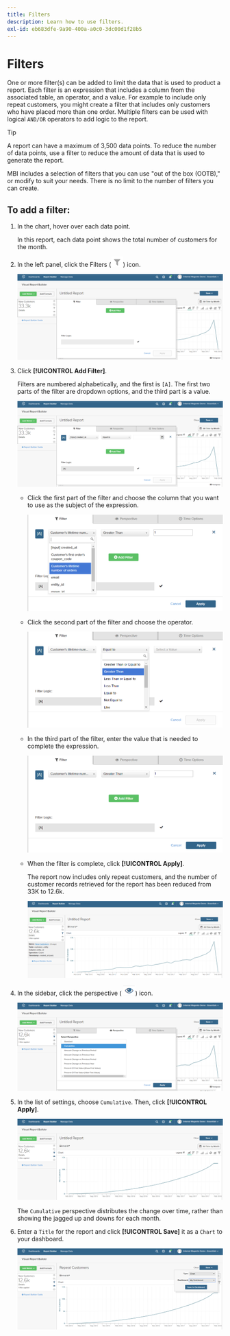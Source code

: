 ```yaml
---
title: Filters
description: Learn how to use filters.
exl-id: eb683dfe-9a90-400a-a0c0-3dc00d1f28b5
---
```

# Filters

One or more filter(s) can be added to limit the data that is used to product a report. Each filter is an expression that includes a column from the associated table, an operator, and a value. For example to include only repeat customers, you might create a filter that includes only customers who have placed more than one order. Multiple filters can be used with logical `AND/OR` operators to add logic to the report.

>[!TIP]
>
>A report can have a maximum of 3,500 data points. To reduce the number of data points, use a filter to reduce the amount of data that is used to generate the report.

MBI includes a selection of filters that you can use "out of the box (OOTB)," or modify to suit your needs. There is no limit to the number of filters you can create.

## To add a filter:

1. In the chart, hover over each data point.

   In this report, each data point shows the total number of customers for the month.

1. In the left panel, click the Filters (![](../../assets/magento-bi-btn-filter.png)) icon.

    ![Add Filter](../../assets/magento-bi-report-builder-filter-add.png)

1. Click **[!UICONTROL Add Filter]**.

    Filters are numbered alphabetically, and the first is `[A]`. The first two parts of the filter are dropdown options, and the third part is a value.

      ![](../../assets/magento-bi-report-builder-filter-add-a.png)

    * Click the first part of the filter and choose the column that you want to use as the subject of the expression.

        ![Choose First Part of Filter](../../assets/magento-bi-report-builder-filter-part1.png)

    * Click the second part of the filter and choose the operator.

        ![Choose the operator](../../assets/magento-bi-report-builder-filter-part2.png)

    * In the third part of the filter, enter the value that is needed to complete the expression.

        ![Enter the value](../../assets/magento-bi-report-builder-filter-part3.png)

    * When the filter is complete, click **[!UICONTROL Apply]**.

        The report now includes only repeat customers, and the number of customer records retrieved for the report has been reduced from 33K to 12.6k.

        ![Filtered Report](../../assets/magento-bi-report-builder-filter-report.png)<!--{: .zoom}-->

1. In the sidebar, click the perspective ( ![](../../assets/magento-bi-btn-perspective.png)) icon.

    ![Perspective](../../assets/magento-bi-report-builder-filter-perspective.png)<!--{: .zoom}-->

1. In the list of settings, choose `Cumulative`. Then, click **[!UICONTROL Apply]**.

    ![Cumulative Perspective](../../assets/magento-bi-report-builder-filter-perspective-cumulative.png)

    The `Cumulative` perspective distributes the change over time, rather than showing the jagged up and downs for each month.

1. Enter a `Title` for the report and click **[!UICONTROL Save]** it as a `Chart` to your dashboard.

    ![Save to Dashboard](../../assets/magento-bi-report-builder-filter-perspective-cumulative-save.png)
